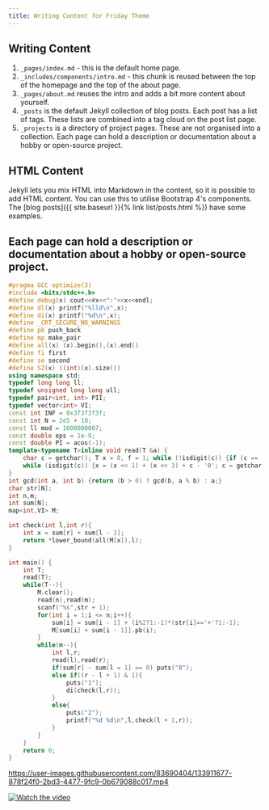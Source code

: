 ```yaml
---
title: Writing Content for Friday Theme
---
```


## Writing Content

1. `_pages/index.md` - this is the default home page.
2. `_includes/components/intro.md` - this chunk is reused between the top of the homepage and the top of the about page.
3. `_pages/about.md` reuses the intro and adds a bit more content about yourself.
4. `_posts` is the default Jekyll collection of blog posts. Each post has a list of tags. These lists are combined into a tag cloud on the post list page.
5. `_projects` is a directory of project pages. These are not organised into a collection. Each page can hold a description or documentation about a hobby or open-source project.

## HTML Content

Jekyll lets you mix HTML into Markdown in the content, so it is possible to add HTML content. You can use this to utilise Bootstrap 4's components. The [blog posts]({{ site.baseurl }}{% link list/posts.html %}) have some examples.
## Each page can hold a description or documentation about a hobby or open-source project.
```cpp
#pragma GCC optimize(3)
#include <bits/stdc++.h>
#define debug(x) cout<<#x<<":"<<x<<endl;
#define dl(x) printf("%lld\n",x);
#define di(x) printf("%d\n",x);
#define _CRT_SECURE_NO_WARNINGS
#define pb push_back
#define mp make_pair
#define all(x) (x).begin(),(x).end()
#define fi first
#define se second
#define SZ(x) ((int)(x).size())
using namespace std;
typedef long long ll;
typedef unsigned long long ull;
typedef pair<int, int> PII;
typedef vector<int> VI;
const int INF = 0x3f3f3f3f;
const int N = 2e5 + 10;
const ll mod = 1000000007;
const double eps = 1e-9;
const double PI = acos(-1);
template<typename T>inline void read(T &a) {
    char c = getchar(); T x = 0, f = 1; while (!isdigit(c)) {if (c == '-')f = -1; c = getchar();}
    while (isdigit(c)) {x = (x << 1) + (x << 3) + c - '0'; c = getchar();} a = f * x;
}
int gcd(int a, int b) {return (b > 0) ? gcd(b, a % b) : a;}
char str[N];
int n,m;
int sum[N];
map<int,VI> M;

int check(int l,int r){
    int x = sum[r] + sum[l - 1];
    return *lower_bound(all(M[x]),l);
}

int main() {
    int T;
    read(T);
    while(T--){
        M.clear();
        read(n),read(m);
        scanf("%s",str + 1);
        for(int i = 1;i <= n;i++){
            sum[i] = sum[i - 1] + (i%2?1:-1)*(str[i]=='+'?1:-1);
            M[sum[i] + sum[i - 1]].pb(i);
        }
        while(m--){
            int l,r;
            read(l),read(r);
            if(sum[r] - sum[l = 1] == 0) puts("0");
            else if((r - l + 1) & 1){
                puts("1");
                di(check(l,r));
            }
            else{
                puts("2");
                printf("%d %d\n",l,check(l + 1,r));
            }
        }
    }
    return 0;
}
```


https://user-images.githubusercontent.com/83690404/133911677-878f24f0-2bd3-4477-9fc9-0b679088c017.mp4

[![Watch the video](https://i.imgur.com/vKb2F1B.png)](https://user-images.githubusercontent.com/83690404/133911677-878f24f0-2bd3-4477-9fc9-0b679088c017.mp4)
